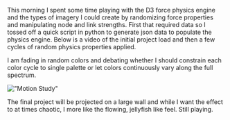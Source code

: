This morning I spent some time playing with the D3 force physics engine and the types of imagery I could create by randomizing force properties and manipulating node and link strengths.  First that required data so I tossed off a quick script in python to generate json data to populate the physics engine.  Below is a video of the initial project load and then a few cycles of random physics properties applied.  

I am fading in random colors and debating whether I should constrain each color cycle to single palette or let colors continuously vary along the full spectrum.  

!["Motion Study"](http://youtu.be/szj0bcowHrE "Motion Study") 

The final project will be projected on a large wall and while I want the effect to at times chaotic, I more like the flowing, jellyfish like feel.  Still playing.  

